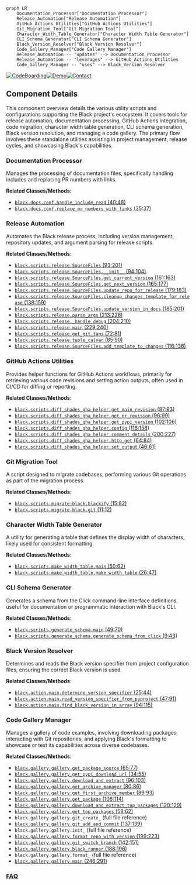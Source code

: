 ```mermaid
graph LR
    Documentation_Processor["Documentation Processor"]
    Release_Automation["Release Automation"]
    GitHub_Actions_Utilities["GitHub Actions Utilities"]
    Git_Migration_Tool["Git Migration Tool"]
    Character_Width_Table_Generator["Character Width Table Generator"]
    CLI_Schema_Generator["CLI Schema Generator"]
    Black_Version_Resolver["Black Version Resolver"]
    Code_Gallery_Manager["Code Gallery Manager"]
    Release_Automation -- "updates" --> Documentation_Processor
    Release_Automation -- "leverages" --> GitHub_Actions_Utilities
    Code_Gallery_Manager -- "uses" --> Black_Version_Resolver
```
[![CodeBoarding](https://img.shields.io/badge/Generated%20by-CodeBoarding-9cf?style=flat-square)](https://github.com/CodeBoarding/CodeBoarding)[![Demo](https://img.shields.io/badge/Try%20our-Demo-blue?style=flat-square)](https://www.codeboarding.org/demo)[![Contact](https://img.shields.io/badge/Contact%20us%20-%20contact@codeboarding.org-lightgrey?style=flat-square)](mailto:contact@codeboarding.org)

## Component Details

This component overview details the various utility scripts and configurations supporting the Black project's ecosystem. It covers tools for release automation, documentation processing, GitHub Actions integration, code migration, character width table generation, CLI schema generation, Black version resolution, and managing a code gallery. The primary flow involves these standalone utilities assisting in project management, release cycles, and showcasing Black's capabilities.

### Documentation Processor
Manages the processing of documentation files, specifically handling includes and replacing PR numbers with links.


**Related Classes/Methods**:

- <a href="https://github.com/psf/black/blob/master/docs/conf.py#L40-L48" target="_blank" rel="noopener noreferrer">`black.docs.conf.handle_include_read` (40:48)</a>
- <a href="https://github.com/psf/black/blob/master/docs/conf.py#L35-L37" target="_blank" rel="noopener noreferrer">`black.docs.conf.replace_pr_numbers_with_links` (35:37)</a>


### Release Automation
Automates the Black release process, including version management, repository updates, and argument parsing for release scripts.


**Related Classes/Methods**:

- <a href="https://github.com/psf/black/blob/master/scripts/release.py#L93-L201" target="_blank" rel="noopener noreferrer">`black.scripts.release.SourceFiles` (93:201)</a>
- <a href="https://github.com/psf/black/blob/master/scripts/release.py#L94-L104" target="_blank" rel="noopener noreferrer">`black.scripts.release.SourceFiles.__init__` (94:104)</a>
- <a href="https://github.com/psf/black/blob/master/scripts/release.py#L161-L163" target="_blank" rel="noopener noreferrer">`black.scripts.release.SourceFiles.get_current_version` (161:163)</a>
- <a href="https://github.com/psf/black/blob/master/scripts/release.py#L165-L177" target="_blank" rel="noopener noreferrer">`black.scripts.release.SourceFiles.get_next_version` (165:177)</a>
- <a href="https://github.com/psf/black/blob/master/scripts/release.py#L179-L183" target="_blank" rel="noopener noreferrer">`black.scripts.release.SourceFiles.update_repo_for_release` (179:183)</a>
- <a href="https://github.com/psf/black/blob/master/scripts/release.py#L138-L159" target="_blank" rel="noopener noreferrer">`black.scripts.release.SourceFiles.cleanup_changes_template_for_release` (138:159)</a>
- <a href="https://github.com/psf/black/blob/master/scripts/release.py#L185-L201" target="_blank" rel="noopener noreferrer">`black.scripts.release.SourceFiles.update_version_in_docs` (185:201)</a>
- <a href="https://github.com/psf/black/blob/master/scripts/release.py#L213-L226" target="_blank" rel="noopener noreferrer">`black.scripts.release.parse_args` (213:226)</a>
- <a href="https://github.com/psf/black/blob/master/scripts/release.py#L204-L210" target="_blank" rel="noopener noreferrer">`black.scripts.release._handle_debug` (204:210)</a>
- <a href="https://github.com/psf/black/blob/master/scripts/release.py#L229-L240" target="_blank" rel="noopener noreferrer">`black.scripts.release.main` (229:240)</a>
- <a href="https://github.com/psf/black/blob/master/scripts/release.py#L72-L81" target="_blank" rel="noopener noreferrer">`black.scripts.release.get_git_tags` (72:81)</a>
- <a href="https://github.com/psf/black/blob/master/scripts/release.py#L85-L90" target="_blank" rel="noopener noreferrer">`black.scripts.release.tuple_calver` (85:90)</a>
- <a href="https://github.com/psf/black/blob/master/scripts/release.py#L116-L136" target="_blank" rel="noopener noreferrer">`black.scripts.release.SourceFiles.add_template_to_changes` (116:136)</a>


### GitHub Actions Utilities
Provides helper functions for GitHub Actions workflows, primarily for retrieving various code revisions and setting action outputs, often used in CI/CD for diffing or reporting.


**Related Classes/Methods**:

- <a href="https://github.com/psf/black/blob/master/scripts/diff_shades_gha_helper.py#L87-L93" target="_blank" rel="noopener noreferrer">`black.scripts.diff_shades_gha_helper.get_main_revision` (87:93)</a>
- <a href="https://github.com/psf/black/blob/master/scripts/diff_shades_gha_helper.py#L96-L99" target="_blank" rel="noopener noreferrer">`black.scripts.diff_shades_gha_helper.get_pr_revision` (96:99)</a>
- <a href="https://github.com/psf/black/blob/master/scripts/diff_shades_gha_helper.py#L102-L106" target="_blank" rel="noopener noreferrer">`black.scripts.diff_shades_gha_helper.get_pypi_version` (102:106)</a>
- <a href="https://github.com/psf/black/blob/master/scripts/diff_shades_gha_helper.py#L116-L158" target="_blank" rel="noopener noreferrer">`black.scripts.diff_shades_gha_helper.config` (116:158)</a>
- <a href="https://github.com/psf/black/blob/master/scripts/diff_shades_gha_helper.py#L200-L227" target="_blank" rel="noopener noreferrer">`black.scripts.diff_shades_gha_helper.comment_details` (200:227)</a>
- <a href="https://github.com/psf/black/blob/master/scripts/diff_shades_gha_helper.py#L64-L84" target="_blank" rel="noopener noreferrer">`black.scripts.diff_shades_gha_helper.http_get` (64:84)</a>
- <a href="https://github.com/psf/black/blob/master/scripts/diff_shades_gha_helper.py#L46-L61" target="_blank" rel="noopener noreferrer">`black.scripts.diff_shades_gha_helper.set_output` (46:61)</a>


### Git Migration Tool
A script designed to migrate codebases, performing various Git operations as part of the migration process.


**Related Classes/Methods**:

- <a href="https://github.com/psf/black/blob/master/scripts/migrate-black.py#L15-L82" target="_blank" rel="noopener noreferrer">`black.scripts.migrate-black.blackify` (15:82)</a>
- <a href="https://github.com/psf/black/blob/master/scripts/migrate-black.py#L11-L12" target="_blank" rel="noopener noreferrer">`black.scripts.migrate-black.git` (11:12)</a>


### Character Width Table Generator
A utility for generating a table that defines the display width of characters, likely used for consistent formatting.


**Related Classes/Methods**:

- <a href="https://github.com/psf/black/blob/master/scripts/make_width_table.py#L50-L62" target="_blank" rel="noopener noreferrer">`black.scripts.make_width_table.main` (50:62)</a>
- <a href="https://github.com/psf/black/blob/master/scripts/make_width_table.py#L26-L47" target="_blank" rel="noopener noreferrer">`black.scripts.make_width_table.make_width_table` (26:47)</a>


### CLI Schema Generator
Generates a schema from the Click command-line interface definitions, useful for documentation or programmatic interaction with Black's CLI.


**Related Classes/Methods**:

- <a href="https://github.com/psf/black/blob/master/scripts/generate_schema.py#L49-L70" target="_blank" rel="noopener noreferrer">`black.scripts.generate_schema.main` (49:70)</a>
- <a href="https://github.com/psf/black/blob/master/scripts/generate_schema.py#L9-L43" target="_blank" rel="noopener noreferrer">`black.scripts.generate_schema.generate_schema_from_click` (9:43)</a>


### Black Version Resolver
Determines and reads the Black version specifier from project configuration files, ensuring the correct Black version is used.


**Related Classes/Methods**:

- <a href="https://github.com/psf/black/blob/master/action/main.py#L25-L44" target="_blank" rel="noopener noreferrer">`black.action.main.determine_version_specifier` (25:44)</a>
- <a href="https://github.com/psf/black/blob/master/action/main.py#L47-L91" target="_blank" rel="noopener noreferrer">`black.action.main.read_version_specifier_from_pyproject` (47:91)</a>
- <a href="https://github.com/psf/black/blob/master/action/main.py#L94-L115" target="_blank" rel="noopener noreferrer">`black.action.main.find_black_version_in_array` (94:115)</a>


### Code Gallery Manager
Manages a gallery of code examples, involving downloading packages, interacting with Git repositories, and applying Black's formatting to showcase or test its capabilities across diverse codebases.


**Related Classes/Methods**:

- <a href="https://github.com/psf/black/blob/master/gallery/gallery.py#L65-L77" target="_blank" rel="noopener noreferrer">`black.gallery.gallery.get_package_source` (65:77)</a>
- <a href="https://github.com/psf/black/blob/master/gallery/gallery.py#L34-L55" target="_blank" rel="noopener noreferrer">`black.gallery.gallery.get_pypi_download_url` (34:55)</a>
- <a href="https://github.com/psf/black/blob/master/gallery/gallery.py#L96-L103" target="_blank" rel="noopener noreferrer">`black.gallery.gallery.download_and_extract` (96:103)</a>
- <a href="https://github.com/psf/black/blob/master/gallery/gallery.py#L80-L86" target="_blank" rel="noopener noreferrer">`black.gallery.gallery.get_archive_manager` (80:86)</a>
- <a href="https://github.com/psf/black/blob/master/gallery/gallery.py#L89-L93" target="_blank" rel="noopener noreferrer">`black.gallery.gallery.get_first_archive_member` (89:93)</a>
- <a href="https://github.com/psf/black/blob/master/gallery/gallery.py#L106-L114" target="_blank" rel="noopener noreferrer">`black.gallery.gallery.get_package` (106:114)</a>
- <a href="https://github.com/psf/black/blob/master/gallery/gallery.py#L120-L129" target="_blank" rel="noopener noreferrer">`black.gallery.gallery.download_and_extract_top_packages` (120:129)</a>
- <a href="https://github.com/psf/black/blob/master/gallery/gallery.py#L58-L62" target="_blank" rel="noopener noreferrer">`black.gallery.gallery.get_top_packages` (58:62)</a>
- `black.gallery.gallery.git_create_` (full file reference)
- <a href="https://github.com/psf/black/blob/master/gallery/gallery.py#L137-L139" target="_blank" rel="noopener noreferrer">`black.gallery.gallery.git_add_and_commit` (137:139)</a>
- `black.gallery.gallery.init_` (full file reference)
- <a href="https://github.com/psf/black/blob/master/gallery/gallery.py#L199-L223" target="_blank" rel="noopener noreferrer">`black.gallery.gallery.format_repo_with_version` (199:223)</a>
- <a href="https://github.com/psf/black/blob/master/gallery/gallery.py#L142-L151" target="_blank" rel="noopener noreferrer">`black.gallery.gallery.git_switch_branch` (142:151)</a>
- <a href="https://github.com/psf/black/blob/master/gallery/gallery.py#L188-L196" target="_blank" rel="noopener noreferrer">`black.gallery.gallery.black_runner` (188:196)</a>
- `black.gallery.gallery.format_` (full file reference)
- <a href="https://github.com/psf/black/blob/master/gallery/gallery.py#L246-L291" target="_blank" rel="noopener noreferrer">`black.gallery.gallery.main` (246:291)</a>




### [FAQ](https://github.com/CodeBoarding/GeneratedOnBoardings/tree/main?tab=readme-ov-file#faq)